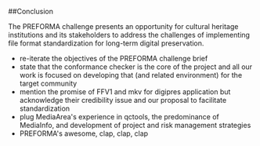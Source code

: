 ##Conclusion

The PREFORMA challenge presents an opportunity for cultural heritage institutions and its stakeholders to address the challenges of implementing file format standardization for long-term digital preservation. 

 
 - re-iterate the objectives of the PREFORMA challenge brief 
 - state that the conformance checker is the core of the project and all our work is focused on developing that (and related environment) for the target community
 - mention the promise of FFV1 and mkv for digipres application but acknowledge their credibility issue and our proposal to facilitate standardization 
 - plug MediaArea's experience in qctools, the predominance of MediaInfo, and development of project and risk management  strategies  
 - PREFORMA's awesome, clap, clap, clap
	
